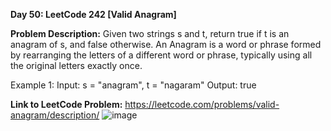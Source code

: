 **Day 50: LeetCode 242 [Valid Anagram]**

**Problem Description:**
Given two strings s and t, return true if t is an anagram of s, and false otherwise.
An Anagram is a word or phrase formed by rearranging the letters of a different word or phrase, typically using all the original letters exactly once.

Example 1:
Input: s = "anagram", t = "nagaram"
Output: true


**Link to LeetCode Problem:**
https://leetcode.com/problems/valid-anagram/description/
![image](https://github.com/404reese/100DaysOfJava/assets/135740066/bdd0e015-740c-4eca-b650-3d62f2dbd5cd)
